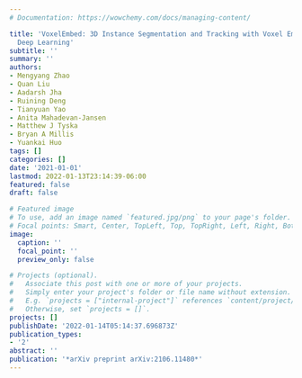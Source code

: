 ```yaml
---
# Documentation: https://wowchemy.com/docs/managing-content/

title: 'VoxelEmbed: 3D Instance Segmentation and Tracking with Voxel Embedding based
  Deep Learning'
subtitle: ''
summary: ''
authors:
- Mengyang Zhao
- Quan Liu
- Aadarsh Jha
- Ruining Deng
- Tianyuan Yao
- Anita Mahadevan-Jansen
- Matthew J Tyska
- Bryan A Millis
- Yuankai Huo
tags: []
categories: []
date: '2021-01-01'
lastmod: 2022-01-13T23:14:39-06:00
featured: false
draft: false

# Featured image
# To use, add an image named `featured.jpg/png` to your page's folder.
# Focal points: Smart, Center, TopLeft, Top, TopRight, Left, Right, BottomLeft, Bottom, BottomRight.
image:
  caption: ''
  focal_point: ''
  preview_only: false

# Projects (optional).
#   Associate this post with one or more of your projects.
#   Simply enter your project's folder or file name without extension.
#   E.g. `projects = ["internal-project"]` references `content/project/deep-learning/index.md`.
#   Otherwise, set `projects = []`.
projects: []
publishDate: '2022-01-14T05:14:37.696873Z'
publication_types:
- '2'
abstract: ''
publication: '*arXiv preprint arXiv:2106.11480*'
---
```

